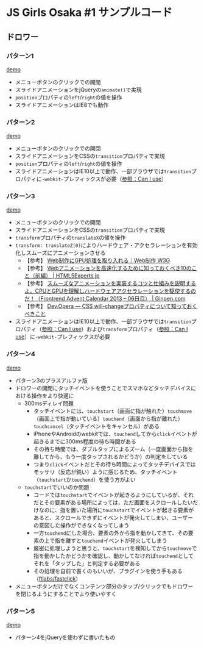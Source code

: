 # JS Girls Osaka #1 サンプルコード

## ドロワー

### パターン1

[demo](http://re-dzine.net/jsgirls-sample/drawer1/)

- メニューボタンのクリックでの開閉
- スライドアニメーションをjQueryの``animate()``で実現
- ``position``プロパティの``left``/``right``の値を操作
- スライドアニメーションはIE8でも動作

### パターン2

[demo](http://re-dzine.net/jsgirls-sample/drawer2/)

- メニューボタンのクリックでの開閉
- スライドアニメーションをCSSの``transition``プロパティで実現
- ``position``プロパティの``left``/``right``の値を操作
- スライドアニメーションはIE10以上で動作、一部ブラウザでは``transition``プロパティに``-webkit-``プレフィックスが必要（[参照：Can I use](http://caniuse.com/#feat=css-transitions)）

### パターン3

[demo](http://re-dzine.net/jsgirls-sample/drawer3/)

- メニューボタンのクリックでの開閉
- スライドアニメーションをCSSの``transition``プロパティで実現
- ``transform``プロパティの``translateX``の値を操作
- ``transform: translateZ(0)``によりハードウェア・アクセラレーションを有効化しスムーズにアニメーションさせる
	- 【参考】 [Web制作にGPU処理を取り入れる｜Web制作 W3G](https://w3g.jp/blog/studies/web_gpu_adopt)
	- 【参考】 [Webアニメーションを高速化するために知っておくべき10のこと（前編） | HTML5Experts.jp](http://html5experts.jp/cssradar/2027/)
	- 【参考】 [スムーズなアニメーションを実装するコツと仕組みを説明するよ。CPUとGPUを理解しハードウェアアクセラレーションを駆使するのだ！（Frontrend Advent Calendar 2013 – 06日目） | Ginpen.com](http://ginpen.com/2013/12/06/hardware-acceleration/)
	- 【参考】 [Dev.Opera — CSS will-changeプロパティについて知っておくべきこと](http://dev.opera.com/articles/ja/css-will-change-property/)
- スライドアニメーションはIE10以上で動作、一部ブラウザでは``transition``プロパティ（[参照：Can I use](http://caniuse.com/#feat=css-transitions)）および``transform``プロパティ（[参照：Can I use](http://caniuse.com/#feat=transforms2d)）に``-webkit-``プレフィックスが必要

### パターン4

[demo](http://re-dzine.net/jsgirls-sample/drawer4/)

- パターン3のプラスアルファ版
- ドロワーの開閉にタッチイベントを使うことでスマホなどタッチデバイスにおける操作をより快適に
	- 300msディレイ問題
		- タッチイベントには、``touchstart``（画面に指が触れた）``touchmove``（画面上で指が動いている）``touchend``（画面から指が離れた）``touchcancel``（タッチイベントをキャンセル）がある
		- iPhoneやAndroidのwebkitでは、``touchend``してから``click``イベントが起きるまでに300ms程度の待ち時間がある
		- その待ち時間では、ダブルタップによるズーム（一度画面から指を離してから、もう一度タップされるかどうか）の判定をしている
		- つまり``click``イベントだとその待ち時間によってタッチデバイスではモッサリ（反応が鈍い）ように感じるため、タッチイベント（``touchstart``か``touchend``）を使う方がよい
	- ``touchstart``でいいのか問題
		- コードでは``touchstart``でイベントが起きるようにしているが、それだとその要素がある場所によっては、ただ画面をスクロールしたいだけなのに、指を置いた場所に``touchstart``でイベントが起きる要素があると、スクロールできずにイベントが発火してしまい、ユーザーの意図した操作ができなくなってしまう
		- 一方``touchend``にした場合、要素の外から指を動かしてきて、その要素の上で指を離すと``touchend``イベントが発火してしまう
		- 厳密に処理しようと思うと、``touchstart``を検知してから``touchmove``で指を動かしたかどうかを確認し、動かしてなければ``touchend``としてそれを「タップした」と判定する必要がある
		- その処理を自前で書くのもいいが、プラグインを使う手もある（[ftlabs/fastclick](https://github.com/ftlabs/fastclick)）
- メニューボタンだけでなくコンテンツ部分のタップ/クリックでもドロワーを閉じるようにすることでより使いやすく

### パターン5

[demo](http://re-dzine.net/jsgirls-sample/drawer5/)

- パターン4をjQueryを使わずに書いたもの
